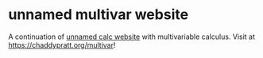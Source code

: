 # unnamed multivar website
A continuation of [unnamed calc website](https://github.com/chaddypioneers/unnamed-calc-website) with multivariable calculus. Visit at https://chaddypratt.org/multivar!
